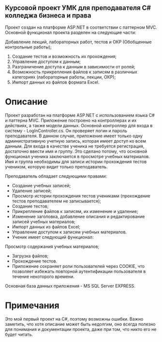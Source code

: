 ## Курсовой проект УМК для преподавателя C# колледжа бизнеса и права
Проект создан на платформе ASP.NET в соответствии с паттерном MVC. Основной функционал проекта разделен на следующие части:

Добавление лекций, лабораторных работ, тестов и ОКР (Обобщенные контрольные работы);
1. Создание тестов и возможность их прохождения;
2. Управление доступом к данным;
3. Разграничение доступа к данным в зависимости от ролей;
4. Возможность прикрепления файлов к записям в различных категориях (лабораторные работы, лекции, ОКР);
5. Импорт данных из файлов формата Excel.
# Описание
Проект разработан на платформе ASP.NET с использованием языка C# и паттерна MVC. Приложение построено на контроллерах и их действиях, а также модели данных.
Основной контроллер для входа в систему - LogInController.cs. Он проверяет логин и пароль преподавателя. В данном случае, приложение имеет только одну административную учетную запись, которая имеет доступ ко всем данным. Для входа в качестве ученика не требуется регистрация, достаточно ввести имя и группу. Это сделано потому, что основной функционал ученика заключается в просмотре учебных материалов. Имя и группа необходимы для записи истории прохождения тестов учеником, которую видит только преподаватель.

Преподаватель обладает следующими правами:
- Создание учебных записей;
- Удаление записей;
- Просмотр истории прохождения тестов учениками (прохождение тестов преподавателем не записывается);
- Создание тестов;
- Прикрепление файлов к записям, их изменение и удаление;
- Изменение заголовка, добавление описания и редактирование записей учебных материалов;
- Импорт данных из файлов Excel;
- Управление доступом к записям учебных материалов.
- Ученик имеет следующий функционал:

Просмотр содержания учебных материалов;
- Загрузка файлов;
- Прохождение тестов.
- Приложение сохраняет роли пользователей через COOKIE, что позволяет избежать повторной аутентификации пользователя в течение некоторого времени.

Основная база данных приложения - MS SQL Server EXPRESS.

# Примечания
Это мой первый проект на C#, поэтому возможны ошибки. Важно заметить, что хотя описание может быть недолгим, оно всегда полезно для понимания и документации проекта, даже при том, что никто его не будет читать.
